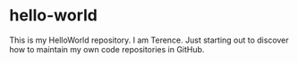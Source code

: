 # hello-world
This is my HelloWorld repository. 
I am Terence. Just starting out to discover how to maintain my own code repositories in GitHub. 
